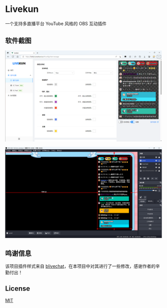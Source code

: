 # Livekun

一个支持多直播平台 YouTube 风格的 OBS 互动插件

## 软件截图

![WEB](./screenshot/web.png)

![OBS](./screenshot/obs.png)

## 鸣谢信息

该项目插件样式来自 [blivechat](https://github.com/xfgryujk/blivechat)，在本项目中对其进行了一些修改，感谢作者的辛勤付出！

## License

[MIT](LICENSE)
